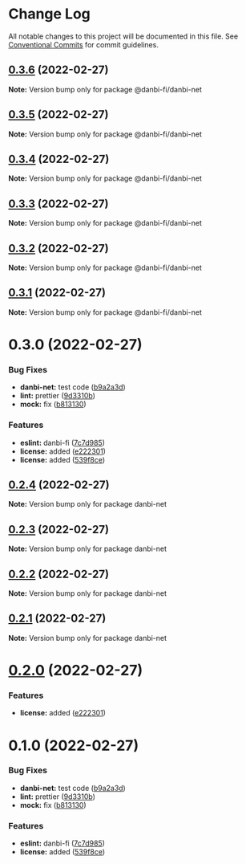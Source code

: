 # Change Log

All notable changes to this project will be documented in this file.
See [Conventional Commits](https://conventionalcommits.org) for commit guidelines.

## [0.3.6](https://github.com/danbi-fi/packages/compare/@danbi-fi/danbi-net@0.3.5...@danbi-fi/danbi-net@0.3.6) (2022-02-27)

**Note:** Version bump only for package @danbi-fi/danbi-net





## [0.3.5](https://github.com/danbi-fi/packages/compare/@danbi-fi/danbi-net@0.3.4...@danbi-fi/danbi-net@0.3.5) (2022-02-27)

**Note:** Version bump only for package @danbi-fi/danbi-net





## [0.3.4](https://github.com/danbi-fi/packages/compare/@danbi-fi/danbi-net@0.3.3...@danbi-fi/danbi-net@0.3.4) (2022-02-27)

**Note:** Version bump only for package @danbi-fi/danbi-net





## [0.3.3](https://github.com/danbi-fi/packages/compare/@danbi-fi/danbi-net@0.3.2...@danbi-fi/danbi-net@0.3.3) (2022-02-27)

**Note:** Version bump only for package @danbi-fi/danbi-net





## [0.3.2](https://github.com/danbi-fi/packages/compare/@danbi-fi/danbi-net@0.3.1...@danbi-fi/danbi-net@0.3.2) (2022-02-27)

**Note:** Version bump only for package @danbi-fi/danbi-net





## [0.3.1](https://github.com/danbi-fi/packages/compare/@danbi-fi/danbi-net@0.3.0...@danbi-fi/danbi-net@0.3.1) (2022-02-27)

**Note:** Version bump only for package @danbi-fi/danbi-net





# 0.3.0 (2022-02-27)


### Bug Fixes

* **danbi-net:** test code ([b9a2a3d](https://github.com/danbi-fi/packages/commit/b9a2a3d999c2b9ead131ce4b5a04e9b8142b43be))
* **lint:** prettier ([9d3310b](https://github.com/danbi-fi/packages/commit/9d3310bc76af8e2b49ee4d55d25d47430ffbafeb))
* **mock:** fix ([b813130](https://github.com/danbi-fi/packages/commit/b81313069a3d8a08b73efcd099b14d50fca39859))


### Features

* **eslint:** danbi-fi ([7c7d985](https://github.com/danbi-fi/packages/commit/7c7d9851e68f94b77d3ca645f9d0c06afb6b8c54))
* **license:** added ([e222301](https://github.com/danbi-fi/packages/commit/e2223015ba5bb7c387cdbb2a15df2b4d7e4f8268))
* **license:** added ([539f8ce](https://github.com/danbi-fi/packages/commit/539f8cec0db60723bba26dc214dcc68da0d12c31))





## [0.2.4](https://github.com/danbi-fi/packages/compare/danbi-net@0.2.3...danbi-net@0.2.4) (2022-02-27)

**Note:** Version bump only for package danbi-net





## [0.2.3](https://github.com/danbi-fi/packages/compare/danbi-net@0.2.2...danbi-net@0.2.3) (2022-02-27)

**Note:** Version bump only for package danbi-net





## [0.2.2](https://github.com/danbi-fi/packages/compare/danbi-net@0.2.1...danbi-net@0.2.2) (2022-02-27)

**Note:** Version bump only for package danbi-net





## [0.2.1](https://github.com/danbi-fi/packages/compare/danbi-net@0.2.0...danbi-net@0.2.1) (2022-02-27)

**Note:** Version bump only for package danbi-net





# [0.2.0](https://github.com/danbi-fi/packages/compare/danbi-net@0.1.0...danbi-net@0.2.0) (2022-02-27)


### Features

* **license:** added ([e222301](https://github.com/danbi-fi/packages/commit/e2223015ba5bb7c387cdbb2a15df2b4d7e4f8268))





# 0.1.0 (2022-02-27)


### Bug Fixes

* **danbi-net:** test code ([b9a2a3d](https://github.com/danbi-fi/packages/commit/b9a2a3d999c2b9ead131ce4b5a04e9b8142b43be))
* **lint:** prettier ([9d3310b](https://github.com/danbi-fi/packages/commit/9d3310bc76af8e2b49ee4d55d25d47430ffbafeb))
* **mock:** fix ([b813130](https://github.com/danbi-fi/packages/commit/b81313069a3d8a08b73efcd099b14d50fca39859))


### Features

* **eslint:** danbi-fi ([7c7d985](https://github.com/danbi-fi/packages/commit/7c7d9851e68f94b77d3ca645f9d0c06afb6b8c54))
* **license:** added ([539f8ce](https://github.com/danbi-fi/packages/commit/539f8cec0db60723bba26dc214dcc68da0d12c31))
